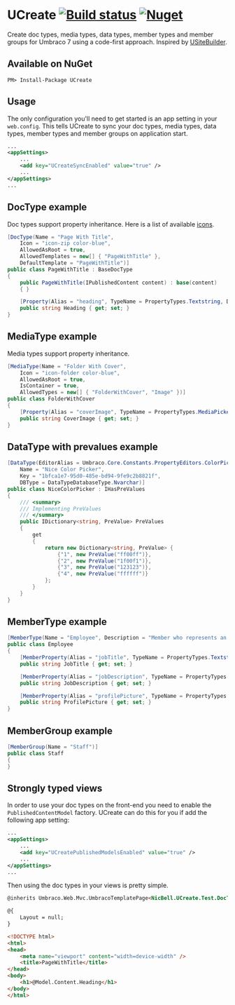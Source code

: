 UCreate [![Build status](https://ci.appveyor.com/api/projects/status/60v4v2cbl6nxmf0q)](https://ci.appveyor.com/project/nicbell/ucreate) [![Nuget](https://img.shields.io/nuget/dt/ucreate.svg)](https://www.nuget.org/packages/UCreate/)
=======

Create doc types, media types, data types, member types and member groups for Umbraco 7 using a code-first approach. Inspired by [USiteBuilder](https://github.com/spopovic/uSiteBuilder).

Available on NuGet
---
```
PM> Install-Package UCreate
```

Usage
---

The only configuration you'll need to get started is an app setting in your ```web.config```. This tells UCreate to sync your doc types, media types, data types, member types and member groups on application start.

```xml
...
<appSettings>
    ...
    <add key="UCreateSyncEnabled" value="true" />
    ...
</appSettings>
...
```

DocType example
---
Doc types support property inheritance. Here is a list of available [icons](http://nicbell.github.io/ucreate/icons.html).
```csharp
[DocType(Name = "Page With Title",
    Icon = "icon-zip color-blue",
    AllowedAsRoot = true,
    AllowedTemplates = new[] { "PageWithTitle" },
    DefaultTemplate = "PageWithTitle")]
public class PageWithTitle : BaseDocType
{
    public PageWithTitle(IPublishedContent content) : base(content)
    { }

    [Property(Alias = "heading", TypeName = PropertyTypes.Textstring, Description = "Heading for page", Mandatory = true, TabName = "Content")]
    public string Heading { get; set; }
}
```

MediaType example
---
Media types support property inheritance.
```csharp
[MediaType(Name = "Folder With Cover",
    Icon = "icon-folder color-blue",
    AllowedAsRoot = true,
    IsContainer = true,
    AllowedTypes = new[] { "FolderWithCover", "Image" })]
public class FolderWithCover
{
    [Property(Alias = "coverImage", TypeName = PropertyTypes.MediaPicker, Description = "Cover image.", Mandatory = true)]
    public string CoverImage { get; set; }
}
```

DataType with prevalues example
---
```csharp
[DataType(EditorAlias = Umbraco.Core.Constants.PropertyEditors.ColorPickerAlias,
    Name = "Nice Color Picker",
    Key = "1bfca1e7-95d0-485e-bd94-9fe9c2b8821f",
    DBType = DataTypeDatabaseType.Nvarchar)]
public class NiceColorPicker : IHasPreValues
{
    /// <summary>
    /// Implementing PreValues
    /// </summary>
    public IDictionary<string, PreValue> PreValues
    {
        get
        {
            return new Dictionary<string, PreValue> {
                {"1", new PreValue("ff00ff")},
                {"2", new PreValue("1f00f1")},
                {"3", new PreValue("123123")},
                {"4", new PreValue("ffffff")}
            };
        }
    }
}
```

MemberType example
---
```csharp
[MemberType(Name = "Employee", Description = "Member who represents an employee", Icon = "icon-user color-green")]
public class Employee
{
    [MemberProperty(Alias = "jobTitle", TypeName = PropertyTypes.Textstring, Description = "Employee's job title", Mandatory = true, TabName = "Job Details", CanEdit = true, ShowOnProfile = true)]
    public string JobTitle { get; set; }

    [MemberProperty(Alias = "jobDescription", TypeName = PropertyTypes.Textboxmultiple, Description = "Employee's job description", Mandatory = false, TabName = "Job Details", CanEdit = true, ShowOnProfile = false)]
    public string JobDescription { get; set; }

    [MemberProperty(Alias = "profilePicture", TypeName = PropertyTypes.MediaPicker, Description = "Admin profile picture", Mandatory = false, CanEdit = true, ShowOnProfile = true)]
    public string ProfilePicture { get; set; }
}
```

MemberGroup example
---
```csharp
[MemberGroup(Name = "Staff")]
public class Staff
{
}
```

Strongly typed views
---
In order to use your doc types on the front-end you need to enable the `PublishedContentModel` factory. UCreate can do this for you if add the following app setting:
```xml
...
<appSettings>
    ...
    <add key="UCreatePublishedModelsEnabled" value="true" />
    ...
</appSettings>
...
```
Then using the doc types in your views is pretty simple.
```html
@inherits Umbraco.Web.Mvc.UmbracoTemplatePage<NicBell.UCreate.Test.DocTypes.PageWithTitle>

@{
    Layout = null;
}

<!DOCTYPE html>
<html>
<head>
    <meta name="viewport" content="width=device-width" />
    <title>PageWithTitle</title>
</head>
<body>
    <h1>@Model.Content.Heading</h1>
</body>
</html>
```
